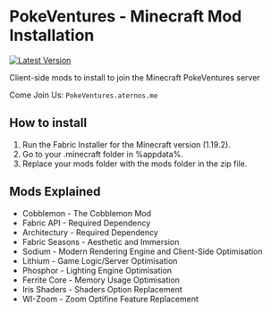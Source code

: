 # PokeVentures - Minecraft Mod Installation 
[![Latest Version](https://img.shields.io/badge/release-v1.3.2-blue "View latest release")](https://github.com/wokedev/pokeventures/releases)

Client-side mods to install to join the Minecraft PokeVentures server

Come Join Us: ```PokeVentures.aternos.me```

## How to install

1. Run the Fabric Installer for the Minecraft version (1.19.2).
2. Go to your .minecraft folder in %appdata%.
3. Replace your mods folder with the mods folder in the zip file.

## Mods Explained
- Cobblemon - The Cobblemon Mod
- Fabric API - Required Dependency
- Architectury - Required Dependency
- Fabric Seasons - Aesthetic and Immersion
- Sodium - Modern Rendering Engine and Client-Side Optimisation
- Lithium - Game Logic/Server Optimisation
- Phosphor - Lighting Engine Optimisation
- Ferrite Core - Memory Usage Optimisation
- Iris Shaders - Shaders Option Replacement
- WI-Zoom - Zoom Optifine Feature Replacement